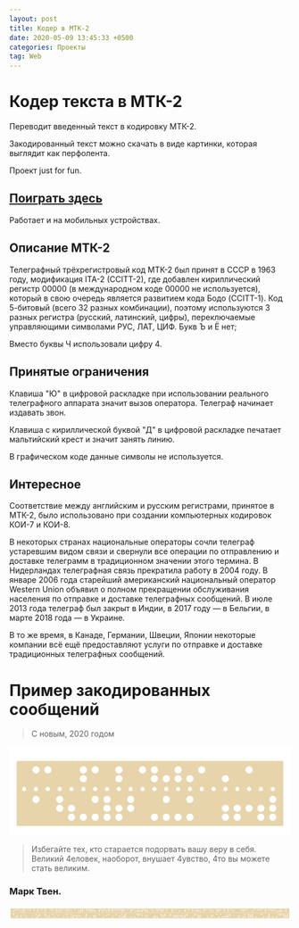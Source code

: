 ```yaml
---
layout: post
title: Кодер в МТК-2
date: 2020-05-09 13:45:33 +0500
categories: Проекты
tag: Web
---
```


# Кодер текста в МТК-2
Переводит введенный текст в кодировку МТК-2.

Закодированный текст можно скачать в виде картинки, которая выглядит как перфолента.

Проект just for fun.

## [Поиграть здесь](https://guest363.github.io/mtk2-coder/)
Работает и на мобильных устройствах.

## Описание МТК-2
Телеграфный трёхрегистровый код МТК-2 был принят в СССР в 1963 году, модификация ITA-2 (CCITT-2), где добавлен кириллический регистр 00000 (в международном коде 00000 не используется), который в свою очередь является развитием кода Бодо (CCITT-1).
Код 5-битовый (всего 32 разных комбинации), поэтому используются 3 разных регистра (русский, латинский, цифры), переключаемые управляющими символами РУС, ЛАТ, ЦИФ. Букв Ъ и Ё нет;

Вместо буквы Ч использовали цифру 4.

## Принятые ограничения
Клавиша "Ю" в цифровой раскладке при использовании реального телеграфного аппарата значит вызов оператора. Телеграф начинает издавать звон. 

Клавиша с кириллической буквой "Д" в цифровой раскладке печатает мальтийский крест и значит занять линию.

В графическом коде данные символы не используется.

## Интересное
Соответствие между английским и русским регистрами, принятое в МТК-2, было использовано при создании компьютерных кодировок КОИ-7 и КОИ-8.

В некоторых странах национальные операторы сочли телеграф устаревшим видом связи и свернули все операции по отправлению и доставке телеграмм в традиционном значении этого термина. В Нидерландах телеграфная связь прекратила работу в 2004 году. В январе 2006 года старейший американский национальный оператор Western Union объявил о полном прекращении обслуживания населения по отправке и доставке телеграфных сообщений. В июле 2013 года телеграф был закрыт в Индии, в 2017 году — в Бельгии, в марте 2018 года — в Украине.

В то же время, в Канаде, Германии, Швеции, Японии некоторые компании всё ещё предоставляют услуги по отправке и доставке традиционных телеграфных сообщений.

# Пример закодированных сообщений
> С новым, 2020 годом

![С новым, 2020 годом](https://github.com/guest363/mtk2-coder/blob/master/docs/img/newyear.png)

> Избегайте тех, кто старается подорвать вашу веру в себя. Великий 4еловек, наоборот, внушает 4увство, 4то вы можете стать великим. 
### Марк Твен.
![Избегайте тех, кто старается подорвать вашу веру в себя. Великий 4еловек, наоборот, внушает 4увство, 4то вы можете стать великим.](https://github.com/guest363/mtk2-coder/blob/master/docs/img/mark-quota.png)

